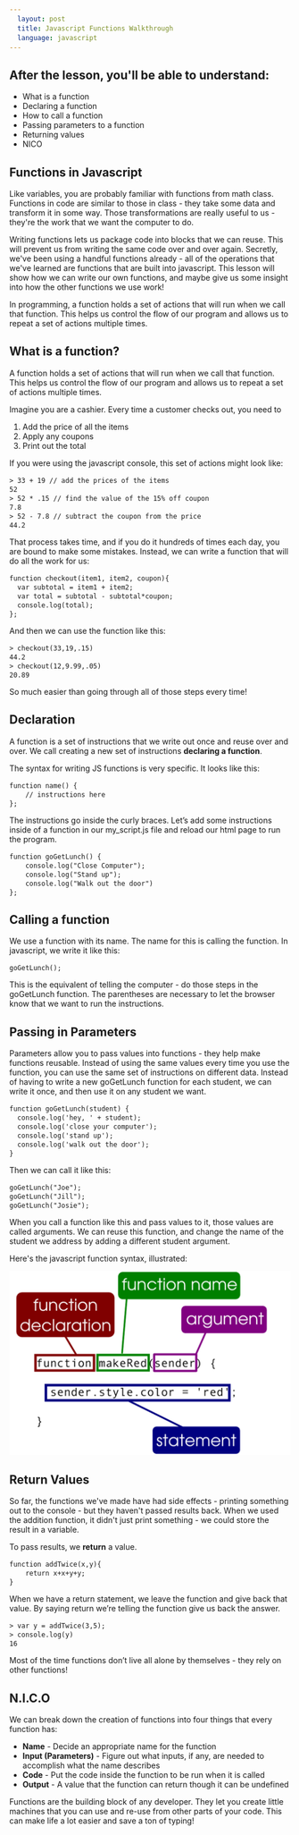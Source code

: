 ```yaml
---
  layout: post
  title: Javascript Functions Walkthrough
  language: javascript
---
```


## After the lesson, you'll be able to understand:
+ What is a function
+ Declaring a function
+ How to call a function
+ Passing parameters to a function
+ Returning values
+ NICO


##  Functions in Javascript
Like variables, you are probably familiar with functions from math class. Functions in code are similar to those in class - they take some data and transform it in some way. Those transformations are really useful to us - they're the work that we want the computer to do.

Writing functions lets us package code into blocks that we can reuse. This will prevent us from writing the same code over and over again. Secretly, we've been using a handful functions already - all of the operations that we've learned are functions that are built into javascript. This lesson will show how we can write our own functions, and maybe give us some insight into how the other functions we use work!

In programming, a function holds a set of actions that will run when we call that function. This helps us control the flow of our program and allows us to repeat a set of actions multiple times.

##  What is a function?
A function holds a set of actions that will run when we call that function. This helps us control the flow of our program and allows us to repeat a set of actions multiple times.

Imagine you are a cashier. Every time a customer checks out, you need to

1. Add the price of all the items
2. Apply any coupons
3. Print out the total

If you were using the javascript console, this set of actions might look like:
```
> 33 + 19 // add the prices of the items
52
> 52 * .15 // find the value of the 15% off coupon
7.8
> 52 - 7.8 // subtract the coupon from the price
44.2
```
That process takes time, and if you do it hundreds of times each day, you are bound to make some mistakes. Instead, we can write a function that will do all the work for us:

```
function checkout(item1, item2, coupon){
  var subtotal = item1 + item2;
  var total = subtotal - subtotal*coupon;
  console.log(total);
};
```
And then we can use the function like this:
```
> checkout(33,19,.15)
44.2
> checkout(12,9.99,.05)
20.89
```
So much easier than going through all of those steps every time!

## Declaration
A function is a set of instructions that we write out once and reuse over and over. We call creating a new set of instructions **declaring a function**.

The syntax for writing JS functions is very specific. It looks like this:

```
function name() {
    // instructions here
};
```
The instructions go inside the curly braces. Let’s add some instructions inside of a function in our my_script.js file and reload our html page to run the program.

```
function goGetLunch() {
    console.log("Close Computer");
    console.log("Stand up");
    console.log("Walk out the door")
};
```

##  Calling a function
We use a function with its name. The name for this is calling the function. In javascript, we write it like this:

```
goGetLunch();
```
This is the equivalent of telling the computer - do those steps in the goGetLunch function. The parentheses are necessary to let the browser know that we want to run the instructions.

## Passing in Parameters
Parameters allow you to pass values into functions - they help make functions reusable. Instead of using the same values every time you use the function, you can use the same set of instructions on different data. Instead of having to write a new goGetLunch function for each student, we can write it once, and then use it on any student we want.
```
function goGetLunch(student) {
  console.log('hey, ' + student);
  console.log('close your computer');
  console.log('stand up');
  console.log('walk out the door');
}
```
Then we can call it like this:
```
goGetLunch("Joe");
goGetLunch("Jill");
goGetLunch("Josie");
```
When you call a function like this and pass values to it, those values are called arguments. We can reuse this function, and change the name of the student we address by adding a different student argument.

Here's the javascript function syntax, illustrated:

<img src="https://raw.githubusercontent.com/learn-co-curriculum/cssi-2.3-functions/master/images/functions.png">

##  Return Values
So far, the functions we've made have had side effects - printing something out to the console - but they haven't passed results back. When we used the addition function, it didn't just print something - we could store the result in a variable.

To pass results, we **return** a value.
```
function addTwice(x,y){
    return x+x+y+y;
}
```
When we have a return statement, we leave the function and give back that value. By saying return we’re telling the function give us back the answer.

```
> var y = addTwice(3,5);
> console.log(y)
16
```
Most of the time functions don’t live all alone by themselves - they rely on other functions!

## N.I.C.O
We can break down the creation of functions into four things that every function has:
+ **Name** - Decide an appropriate name for the function
+ **Input (Parameters)**  - Figure out what inputs, if any, are needed to accomplish what the name describes
+ **Code** - Put the code inside the function to be run when it is called
+ **Output** - A value that the function can return though it can be undefined

Functions are the building block of any developer. They let you create little machines that you can use and re-use from other parts of your code. This can make life a lot easier and save a ton of typing!
